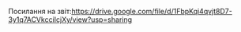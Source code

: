 Посилання на звіт:https://drive.google.com/file/d/1FbpKqi4qvjt8D7-3y1q7ACVkcciIcjXy/view?usp=sharing
